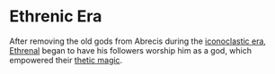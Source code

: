 # Ethrenic Era

After removing the old gods from Abrecis during the [iconoclastic era](iconoclastic.md), [Ethrenal](../../inhabitants/figures/ethrenal.md) began to have his followers worship him as a god, which empowered their [thetic magic](../../magic.md#thetic).